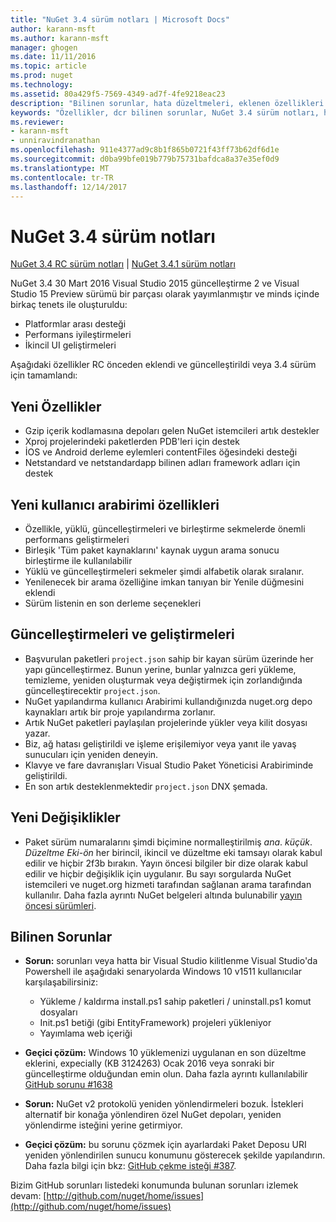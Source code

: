 ```yaml
---
title: "NuGet 3.4 sürüm notları | Microsoft Docs"
author: karann-msft
ms.author: karann-msft
manager: ghogen
ms.date: 11/11/2016
ms.topic: article
ms.prod: nuget
ms.technology: 
ms.assetid: 80a429f5-7569-4349-ad7f-4fe9218eac23
description: "Bilinen sorunlar, hata düzeltmeleri, eklenen özellikleri ve dcr dahil olmak üzere NuGet 3.4 için sürüm notları."
keywords: "Özellikler, dcr bilinen sorunlar, NuGet 3.4 sürüm notları, hata düzeltmeleri eklendi"
ms.reviewer:
- karann-msft
- unniravindranathan
ms.openlocfilehash: 911e4377ad9c8b1f865b0721f43ff73b62df6d1e
ms.sourcegitcommit: d0ba99bfe019b779b75731bafdca8a37e35ef0d9
ms.translationtype: MT
ms.contentlocale: tr-TR
ms.lasthandoff: 12/14/2017
---
```

# <a name="nuget-34-release-notes"></a>NuGet 3.4 sürüm notları

[NuGet 3.4 RC sürüm notları](../release-notes/nuget-3.4-RC.md) | [NuGet 3.4.1 sürüm notları](../release-notes/nuget-3.4.1.md)

NuGet 3.4 30 Mart 2016 Visual Studio 2015 güncelleştirme 2 ve Visual Studio 15 Preview sürümü bir parçası olarak yayımlanmıştır ve minds içinde birkaç tenets ile oluşturuldu:

*  Platformlar arası desteği
*  Performans iyileştirmeleri
*  İkincil UI geliştirmeleri

Aşağıdaki özellikler RC önceden eklendi ve güncelleştirildi veya 3.4 sürüm için tamamlandı:

## <a name="new-features"></a>Yeni Özellikler

* Gzip içerik kodlamasına depoları gelen NuGet istemcileri artık destekler
* Xproj projelerindeki paketlerden PDB'leri için destek
* İOS ve Android derleme eylemleri contentFiles öğesindeki desteği
* Netstandard ve netstandardapp bilinen adları framework adları için destek

## <a name="new-user-interface-features"></a>Yeni kullanıcı arabirimi özellikleri

* Özellikle, yüklü, güncelleştirmeleri ve birleştirme sekmelerde önemli performans geliştirmeleri
* Birleşik 'Tüm paket kaynaklarını' kaynak uygun arama sonucu birleştirme ile kullanılabilir
* Yüklü ve güncelleştirmeleri sekmeler şimdi alfabetik olarak sıralanır.
* Yenilenecek bir arama özelliğine imkan tanıyan bir Yenile düğmesini eklendi
* Sürüm listenin en son derleme seçenekleri

## <a name="updates-and-improvements"></a>Güncelleştirmeleri ve geliştirmeleri

* Başvurulan paketleri `project.json` sahip bir kayan sürüm üzerinde her yapı güncelleştirmez. Bunun yerine, bunlar yalnızca geri yükleme, temizleme, yeniden oluşturmak veya değiştirmek için zorlandığında güncelleştirecektir `project.json`.
* NuGet yapılandırma kullanıcı Arabirimi kullandığınızda nuget.org depo kaynakları artık bir proje yapılandırma zorlanır.
* Artık NuGet paketleri paylaşılan projelerinde yükler veya kilit dosyası yazar.
* Biz, ağ hatası geliştirildi ve işleme erişilemiyor veya yanıt ile yavaş sunucuları için yeniden deneyin.
* Klavye ve fare davranışları Visual Studio Paket Yöneticisi Arabiriminde geliştirildi.
* En son artık desteklenmektedir `project.json` DNX şemada.

## <a name="breaking-changes"></a>Yeni Değişiklikler

* Paket sürüm numaralarını şimdi biçimine normalleştirilmiş *ana*. *küçük*. *Düzeltme Eki*-*ön* her birincil, ikincil ve düzeltme eki tamsayı olarak kabul edilir ve hiçbir 2f3b bırakın.  Yayın öncesi bilgiler bir dize olarak kabul edilir ve hiçbir değişiklik için uygulanır. Bu sayı sorgularda NuGet istemcileri ve nuget.org hizmeti tarafından sağlanan arama tarafından kullanılır.  Daha fazla ayrıntı NuGet belgeleri altında bulunabilir [yayın öncesi sürümleri](../create-packages/prerelease-packages.md).

## <a name="known-issues"></a>Bilinen Sorunlar

* **Sorun:** sorunları veya hatta bir Visual Studio kilitlenme Visual Studio'da Powershell ile aşağıdaki senaryolarda Windows 10 v1511 kullanıcılar karşılaşabilirsiniz:
    * Yükleme / kaldırma install.ps1 sahip paketleri / uninstall.ps1 komut dosyaları
    * Init.ps1 betiği (gibi EntityFramework) projeleri yükleniyor
    * Yayımlama web içeriği

* **Geçici çözüm:** Windows 10 yüklemenizi uygulanan en son düzeltme eklerini, expecially (KB 3124263) Ocak 2016 veya sonraki bir güncelleştirme olduğundan emin olun.  Daha fazla ayrıntı kullanılabilir [GitHub sorunu #1638](http://github.com/nuget/home/issues/1638)

* **Sorun:** NuGet v2 protokolü yeniden yönlendirmeleri bozuk.
İstekleri alternatif bir konağa yönlendiren özel NuGet depoları, yeniden yönlendirme isteğini yerine getirmiyor.
* **Geçici çözüm:** bu sorunu çözmek için ayarlardaki Paket Deposu URI yeniden yönlendirilen sunucu konumunu gösterecek şekilde yapılandırın.
Daha fazla bilgi için bkz: [GitHub çekme isteği #387](https://github.com/NuGet/NuGet.Client/pull/387).

Bizim GitHub sorunları listedeki konumunda bulunan sorunları izlemek devam: [http://github.com/nuget/home/issues](http://github.com/nuget/home/issues)